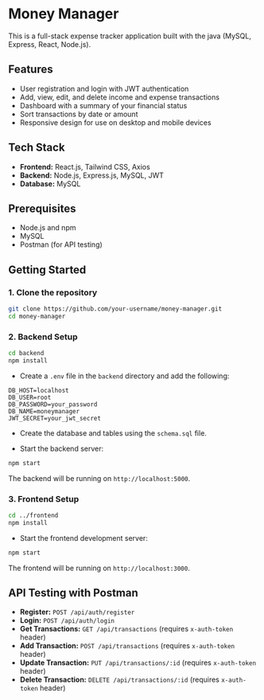 # Money Manager

This is a full-stack expense tracker application built with the java (MySQL, Express, React, Node.js).

## Features

- User registration and login with JWT authentication
- Add, view, edit, and delete income and expense transactions
- Dashboard with a summary of your financial status
- Sort transactions by date or amount
- Responsive design for use on desktop and mobile devices

## Tech Stack

- **Frontend:** React.js, Tailwind CSS, Axios
- **Backend:** Node.js, Express.js, MySQL, JWT
- **Database:** MySQL

## Prerequisites

- Node.js and npm
- MySQL
- Postman (for API testing)

## Getting Started

### 1. Clone the repository

```bash
git clone https://github.com/your-username/money-manager.git
cd money-manager
```

### 2. Backend Setup

```bash
cd backend
npm install
```

- Create a `.env` file in the `backend` directory and add the following:

```
DB_HOST=localhost
DB_USER=root
DB_PASSWORD=your_password
DB_NAME=moneymanager
JWT_SECRET=your_jwt_secret
```

- Create the database and tables using the `schema.sql` file.

- Start the backend server:

```bash
npm start
```

The backend will be running on `http://localhost:5000`.

### 3. Frontend Setup

```bash
cd ../frontend
npm install
```

- Start the frontend development server:

```bash
npm start
```

The frontend will be running on `http://localhost:3000`.

## API Testing with Postman

- **Register:** `POST /api/auth/register`
- **Login:** `POST /api/auth/login`
- **Get Transactions:** `GET /api/transactions` (requires `x-auth-token` header)
- **Add Transaction:** `POST /api/transactions` (requires `x-auth-token` header)
- **Update Transaction:** `PUT /api/transactions/:id` (requires `x-auth-token` header)
- **Delete Transaction:** `DELETE /api/transactions/:id` (requires `x-auth-token` header)
